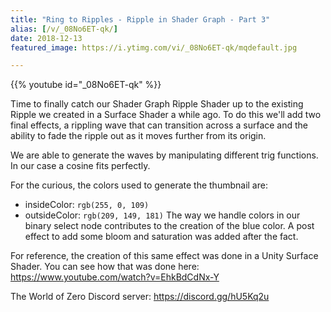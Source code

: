 ```yaml
---
title: "Ring to Ripples - Ripple in Shader Graph - Part 3"
alias: [/v/_08No6ET-qk/]
date: 2018-12-13
featured_image: https://i.ytimg.com/vi/_08No6ET-qk/mqdefault.jpg

---
```


{{% youtube id="_08No6ET-qk" %}}

Time to finally catch our Shader Graph Ripple Shader up to the existing Ripple we created in a Surface Shader a while ago. To do this we'll add two final effects, a rippling wave that can transition across a surface and the ability to fade the ripple out as it moves further from its origin.

We are able to generate the waves by manipulating different trig functions. In our case a cosine fits perfectly.

For the curious, the colors used to generate the thumbnail are:
* insideColor: `rgb(255, 0, 109)`
* outsideColor: `rgb(209, 149, 181)`
The way we handle colors in our binary select node contributes to the creation of the blue color. A post effect to add some bloom and saturation was added after the fact.

For reference, the creation of this same effect was done in a Unity Surface Shader. You can see how that was done here: https://www.youtube.com/watch?v=EhkBdCdNx-Y

The World of Zero Discord server: https://discord.gg/hU5Kq2u
